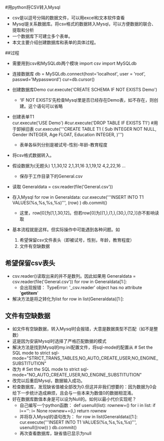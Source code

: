 #用python将CSV转入Mysql
- csv是以逗号分隔的数据文件，可以用excel和文本软件查看
- Mysql是关系数据库。将csv格式的数据转入Mysql，可以方便数据的联合、提取和分析
- 一个数据库下可建立多个表单。
- 本文主要介绍创建数据库和表单的具体过程。

##过程
- 需要用到csv和MySQLdb两个模块
	import csv
	import MySQLdb

- 连接数据库
	db = MySQLdb.connect(host='localhost',
	user = 'root', passwd='Mypassword')
	cur=db.cursor()
	
- 创建数据库Demo
	cur.execute('CREATE SCHEMA IF NOT EXISTS Demo')
  - ‘IF NOT EXISTS’先检查Mysql里是否已经存在Demo表，如不存在，则创建。这个语句可以省略
  
- 创建表单T1  
	cur.execute('USE Demo')
	#cur.execute('DROP TABLE IF EXISTS T1') #用于卸掉旧表
	cur.execute('''CREATE TABLE T1
		(
		Sub INTEGER NOT NULL,
		Gender INTEGER, 
		Age FLOAT, 
		Education INTEGER,
		)''')
  - 表单各纵列分别是被试号-性别-年龄-教育程度

- 将csv格式数据转入。
- 假设数据为(无题头)
	1,1,30,12
	2,1,31,16
	3,1,19,12
	4,2,22,16
	...
  - 保存于工作目录下的General.csv	
- 读取
	Generaldata = csv.reader(file('General.csv'))
- 存入Mysql
	for row in Generaldata:
		cur.execute('''INSERT INTO T1
			VALUES(%s,%s,%s,%s)''',
			(row)
			)
	db.commit()	
  - 这里，row[0]为[1,1,30,12]。但若row[0]为[(1,),(1,),(30,),(12,)]亦不影响读取

- 基本流程就是这样。但实际操作中可能遇到各种问题。如
  1. 希望保留csv文件表头（即被试号，性别，年龄，教育程度）
  2. 文件有空缺数据

## 希望保留csv表头
- csv.reader()读取出来的并不是数列。因此如果用
	Generaldata = csv.reader(file('General.csv'))
	for row in Generaldata[1:]:
  - 会出现报错：
		TypeError: '_csv.reader' object has no attribute '__getitem__'
- 解决方法是将之转化为list
	for row in list(Generaldata)[1:]:

## 文件有空缺数据
- 如文件有空缺数据，转入Mysql时会报错，大意是数据类型不匹配（如不是整数）
- 这是因为安装Mysql时选择了严格匹配数据的模式
- 解决方法是找到Mysql的my.ini配置文件，将sql-mode的配置从
		# Set the SQL mode to strict
		sql-mode="STRICT_TRANS_TABLES,NO_AUTO_CREATE_USER,NO_ENGINE_SUBSTITUTION"
- 改为
		# Set the SQL mode to strict
		sql-mode="NO_AUTO_CREATE_USER,NO_ENGINE_SUBSTITUTION"
- 改完以后重启Mysql，数据输入成功。
- 检查数据库，发现缺省值被全部改为0.但这并非我们想要的：因为数据为0会给下一步统计造成麻烦，且会与一些本来为数值0的数据相混淆。
- 好在数据库数值本身是可以设为Null的。如何以最小代价实现呢？
  - 自己编写一个python函数：
		def usenull(list):
			rownew=()
			for i in list:
				if i=='':
				i= None
			rownew+=(i,)
			return rownew
  - 并将存入Mysql的语句改为：
		for row in list(Generaldata)[1:]:
		cur.execute('''INSERT INTO T1
			VALUES(%s,%s,%s,%s)''',
			usenull((row))
			)
		db.commit()	
  - 再次查看数据库，缺省值已显示为null